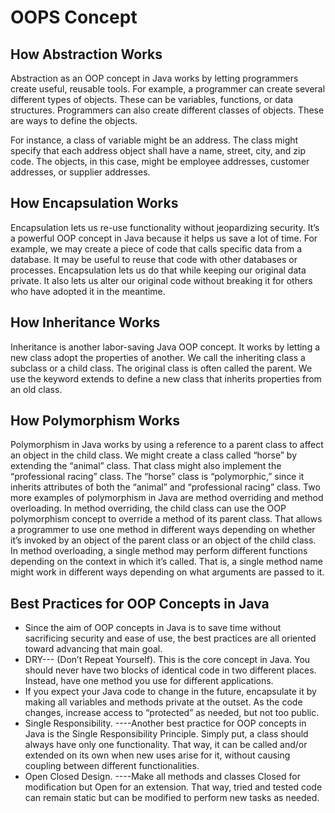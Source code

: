 # OOPS Concept
## How Abstraction Works
Abstraction as an OOP concept in Java works by letting programmers create useful, 
reusable tools. For example, a programmer can create several different types of objects. 
These can be variables, functions, or data structures. Programmers can also create different classes of objects. 
These are ways to define the objects.

For instance, a class of variable might be an address. The class might specify that each address object 
shall have a name, street, city, and zip code. The objects, in this case, might be employee addresses, 
customer addresses, or supplier addresses.

## How Encapsulation Works
Encapsulation lets us re-use functionality without jeopardizing security. It’s a powerful OOP concept in Java because 
it helps us save a lot of time. For example, we may create a piece of code that calls specific data from a database. 
It may be useful to reuse that code with other databases or processes. Encapsulation lets us do that while keeping our 
original data private. It also lets us alter our original code without breaking it for others who have adopted it in the 
meantime.

## How Inheritance Works
Inheritance is another labor-saving Java OOP concept. It works by letting a new class adopt the properties of another. 
We call the inheriting class a subclass or a child class. The original class is often called the parent. We use the 
keyword extends to define a new class that inherits properties from an old class.

## How Polymorphism Works
Polymorphism in Java works by using a reference to a parent class to affect an object in the child class. 
We might create a class called “horse” by extending the “animal” class. That class might also implement the 
“professional racing” class. The “horse” class is “polymorphic,” since it inherits attributes of both the “animal” and 
“professional racing” class.
Two more examples of polymorphism in Java are method overriding and method overloading.
In method overriding, the child class can use the OOP polymorphism concept to override a method of its parent class. 
That allows a programmer to use one method in different ways depending on whether it’s invoked by an object of the             parent class or an object of the child class.
In method overloading, a single method may perform different functions depending on the context in which it’s called. 
That is, a single method name might work in different ways depending on what arguments are passed to it.
      
## Best Practices for OOP Concepts in Java
* Since the aim of OOP concepts in Java is to save time without sacrificing security and ease of use, the best practices        are all oriented toward advancing that main goal.
* DRY--- (Don’t Repeat Yourself). This is the core concept in Java. You should never have two blocks of identical code in       two different places. Instead, have one method you use for different applications.
* If you expect your Java code to change in the future, encapsulate it by making all variables and methods private at 
the outset. As the code changes, increase access to “protected” as needed, but not too public.
* Single Responsibility. ----Another best practice for OOP concepts in Java is the Single Responsibility Principle. 
Simply put, a class should always have only one functionality. That way, it can be called and/or extended on its own           when new uses arise for it, without causing coupling between different functionalities.
* Open Closed Design. ----Make all methods and classes Closed for modification but Open for an extension. That way, 
tried and tested code can remain static but can be modified to perform new tasks as needed.
